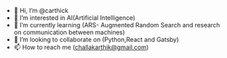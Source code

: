 - 👋 Hi, I’m @carthick
- 👀 I’m interested in AI(Artificial Intelligence)
- 🌱 I’m currently learning (ARS- Augmented Random Search and research on communication between machines)
- 💞️ I’m looking to collaborate on (Python,React and Gatsby)
- 📫 How to reach me (challakarthik@gmail.com)


